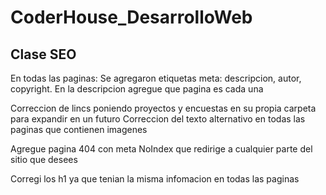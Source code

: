 # CoderHouse_DesarrolloWeb

## Clase SEO

En todas las paginas:
Se agregaron etiquetas meta: descripcion, autor, copyright. En la descripcion agregue que pagina es cada una

Correccion de lincs poniendo proyectos y encuestas en su propia carpeta para expandir en un futuro
Correccion del texto alternativo en todas las paginas que contienen imagenes

Agregue pagina 404 con meta NoIndex que redirige a cualquier parte del sitio que desees

Corregi los h1 ya que tenian la misma infomacion en todas las paginas
